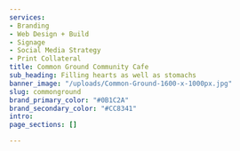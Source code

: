 ```yaml
---
services:
- Branding
- Web Design + Build
- Signage
- Social Media Strategy
- Print Collateral
title: Common Ground Community Cafe
sub_heading: Filling hearts as well as stomachs
banner_image: "/uploads/Common-Ground-1600-x-1000px.jpg"
slug: commonground
brand_primary_color: "#0B1C2A"
brand_secondary_color: "#CC8341"
intro:
page_sections: []

---
```


